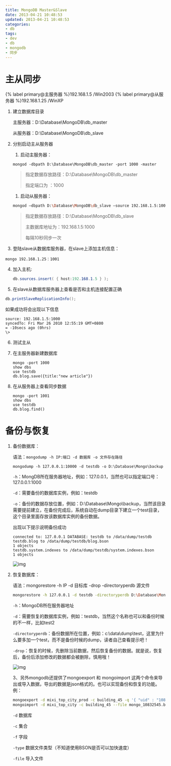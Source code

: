 ```yaml
---
title: MongoDB Master&Slave
date: 2013-04-21 10:48:53
updated: 2013-04-21 10:48:53
categories:
- db
tags:
- dev
- db
- mongodb
- 同步
---
```

# 主从同步

{% label primary@主服务器 %}192.168.1.5 /Win2003
{% label primary@从服务器 %}192.168.1.25 /WinXP

<!--more-->

1. 建立数据库目录

   主服务器：D:\Database\MongoDB\db_master

   从服务器：D:\Database\MongoDB\db_slave

2. 分别启动主从服务器

   1. 启动主服务器：

     ```shell
     mongod -dbpath D:\Database\MongoDB\db_master -port 1000 -master
     ```

     > 指定数据存放路径：D:\Database\MongoDB\db_master
     >
     > 指定端口为 ：1000

   1. 启动从服务器：

     ```bash
     mongod –dbpath D:\Database\MongoDB\db_slave –source 192.168.1.5:1000 –port 1001 –slave –slavedelay 10
     ```

     > 指定数据存放路径：D:\Database\MongoDB\db_slave
     >
     > 主数据库地址为：192.168.1.5:1000 
     >
     > 每隔10秒同步一次 

3. 登陆slave从数据库服务器，在slave上添加主机信息：

  ```shell
  mongo 192.168.1.25：1001
  ```

4. 加入主机:

   ```csharp
   db.sources.insert( { host:192.168.1.5 } ); 
   ```

5. 在slave从数据库服务器上查看是否和主机连接配置正确

  ```csharp
  db.printSlaveReplicationInfo(); 
  ```

   如果成功将会出现以下信息

  ```shell
  source: 192.168.1.5:1000
  syncedTo: Fri Mar 26 2010 12:55:19 GMT+0800
  = -10secs ago (0hrs)
  \>
  ```

6. 测试主从

7. 在主服务器新建数据库

   ```sell
   mongo -port 1000
   show dbs
   use testdb
   db.blog.save({title:"new article"})
   ```

8. 在从服务器上查看同步数据

   ```shell
   mongo -port 1001
   show dbs
   use testdb
   db.blog.find()
   ```

   

# 备份与恢复

1. 备份数据库：

   语法：`mongodump -h IP:端口 -d 数据库 -o 文件存在路径`

   ```shell
   mongodump -h 127.0.0.1:10000 -d testdb -o D:\Database\Mongo\backup
   ```

   `-h`：MongDB所在服务器地址，例如：127.0.0.1，当然也可以指定端口号：127.0.0.1:1000

   `-d`：需要备份的数据库实例，例如：testdb

   `-o`：备份的数据存放位置，例如：D:\Database\Mongo\backup，当然该目录需要提前建立，在备份完成后，系统自动在dump目录下建立一个test目录，这个目录里面存放该数据库实例的备份数据。

    

   出现以下提示说明备份成功 

   ```shell
   connected to: 127.0.0.1 DATABASE: testdb to /data/dump/testdb
   testdb.blog to /data/dump/testdb/blog.bson
   1 objects
   testdb.system.indexes to /data/dump/testdb/system.indexes.bson
   1 objects
   ```

   ![img](https://images0.cnblogs.com/blog/371766/201304/21215921-900c517e1f804053963aff637d7b9d9b.png)

2. 恢复数据库：

   语法：mongorestore -h IP -d 目标库 -drop -directoryperdb 源文件

   ```bash
   mongorestore -h 127.0.0.1 -d testdb -directoryperdb D:\Database\Mongo\backup\testdb
   ```

   `-h`：MongoDB所在服务器地址

   `-d`：需要恢复的数据库实例，例如：testdb，当然这个名称也可以和备份时候的不一样，比如test2

   `-directoryperdb`：备份数据所在位置，例如：c:\data\dump\test，这里为什么要多加一个test，而不是备份时候的dump，读者自己查看提示吧！

   `-drop`：恢复的时候，先删除当前数据，然后恢复备份的数据。就是说，恢复后，备份后添加修改的数据都会被删除，慎用哦！

   ![img](https://images0.cnblogs.com/blog/371766/201304/21215921-6d6a820a7d214b1f8da9d60d2212b6e7.png)

   3、另外mongodb还提供了mongoexport 和 mongoimport 这两个命令来导出或导入数据，导出的数据是json格式的。也可以实现备份和恢复的功能。例：

   ```bash
   mongoexport -d mixi_top_city_prod -c building_45 -q '{ "uid" : "10832545" }' > mongo_10832545.bson
   mongoimport -d mixi_top_city -c building_45 --file mongo_10832545.bson
   ```

   `-d` 数据库

   `-c` 集合

   `-f` 字段

   `-type` 数据文件类型（不知道使用BSON是否可以加快速度）

   `-file` 导入文件